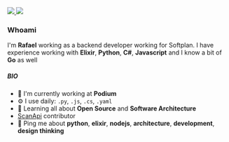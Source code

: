 <div>
    <a target='_blank' href="https://linkedin.com/in/rafael-quelho-de-macedo">
        <img src="https://img.shields.io/badge/LinkedIn-0077B5?style=for-the-badge&logo=linkedin&logoColor=white">
    </a>
    <a target='_blank' href="https://dev.to/rafaquelhodev">
        <img src="https://img.shields.io/badge/dev.to-0A0A0A?style=for-the-badge&logo=dev.to&logoColor=white">
    </a>
</div>

### Whoami

I'm **Rafael** working as a backend developer working for Softplan. I have experience working with **Elixir**, **Python**, **C#**, **Javascript** and I know a bit of **Go** as well

##### BIO

- 🏢 I'm currently working at **Podium**
- ⚙️ I use daily: `.py`, `.js`, `.cs`, `.yaml`
- 🌱 Learning all about **Open Source** and **Software Architecture**
- [ScanApi](https://github.com/scanapi/scanapi) contributor
- 💬 Ping me about **python**, **elixir**, **nodejs**, **architecture**, **development**, **design thinking**
